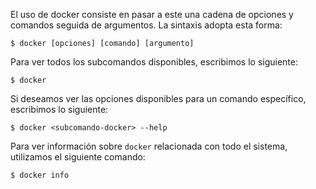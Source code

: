 El uso de docker consiste en pasar a este una cadena de opciones y comandos seguida de argumentos. La sintaxis adopta esta forma:

```
$ docker [opciones] [comando] [argumento]
```

Para ver todos los subcomandos disponibles, escribimos lo siguiente:
```
$ docker
```

Si deseamos ver las opciones disponibles para un comando específico, escribimos lo siguiente:
```
$ docker <subcomando-docker> --help
```
Para ver información sobre `docker` relacionada con todo el sistema, utilizamos el siguiente comando:

```
$ docker info
```
